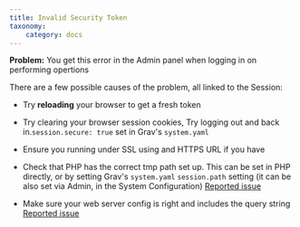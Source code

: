```yaml
---
title: Invalid Security Token
taxonomy:
    category: docs
---
```



**Problem:** You get this error in the Admin panel when logging in on performing opertions

There are a few possible causes of the problem, all linked to the Session:

- Try **reloading** your browser to get a fresh token

- Try clearing your browser session cookies, Try logging out and back in.`session.secure: true` set in Grav's `system.yaml`

- Ensure you running under SSL using and HTTPS URL if you have

- Check that PHP has the correct tmp path set up. This can be set in PHP directly, or by setting Grav's `system.yaml` `session.path` setting (it can be also set via Admin, in the System Configuration) [Reported issue](https://github.com/getgrav/grav-plugin-admin/issues/958)

- Make sure your web server config is right and includes the query string [Reported issue](https://github.com/getgrav/grav-plugin-admin/issues/893)
